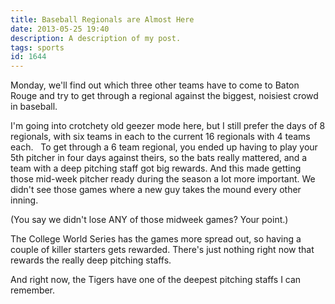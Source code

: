 ```yaml
---
title: Baseball Regionals are Almost Here
date: 2013-05-25 19:40
description: A description of my post.
tags: sports
id: 1644
---
```

Monday, we'll find out which three other teams have to come to Baton Rouge and try to get through a regional against the biggest, noisiest crowd in baseball.

I'm going into crotchety old geezer mode here, but I still prefer the days of 8 regionals, with six teams in each to the current 16 regionals with 4 teams each.
<span class="spanEndPreview">&nbsp;</span>
To get through a 6 team regional, you ended up having to play your 5th pitcher in four days against theirs, so the bats really mattered, and a team with a deep pitching staff got big rewards.  And this made getting those mid-week pitcher ready during the season a lot more important.  We didn't see those games where a new guy takes the mound every other inning. 

(You say we didn't lose ANY of those midweek games?  Your point.)

The College World Series has the games more spread out, so having a couple of killer starters gets rewarded.  There's just nothing right now that rewards the really deep pitching staffs.

And right now, the Tigers have one of the deepest pitching staffs I can remember.